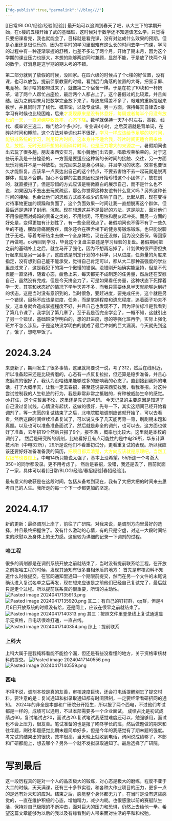 ```yaml
---
{"dg-publish":true,"permalink":"//blog///"}
---
```



[[日常/BLOG/经验/经验\|经验]]
最开始可以追溯到春天了吧，从大三下的学期开始，在c楼的五楼开始了武的基础班，这时候对于数学还不知道该怎么学，只觉得只要把课看完，我也就能会了，目标就是看完课，没有对达成什么效果的预期。但是心里还是很快乐的，因为在平时的学习里很难有这么长的时间去学一门课，学习的过程中有一种逐渐掌握的舒畅，也差不多过了两个月，开始了期末月，因为这个学期的课业压力也挺大，本想的能够两边同时兼顾，显然不能，于是放了快两个月的数学。好消息是这学期的期末考的不错。

第二部分就到了放假的时候，没回家。在四六级的时候占了个c楼的好位置，没有课，也可以放包，提前侦察教室的时候，看到后门角落的位置的大哥，把显示屏、电竞椅、架子啥的都带过来了，就像第二个宿舍一样。于是在花了10块和一杯奶茶，请了两个人帮忙占座位，最后两个人都占上了。这个暑假过的比较累，并且纠结。因为之前期末月把数学完全放下来了，导致忘得差不多了，艰难的重新捡起来数学，并且同时开了线代、概率论，以及专业课。另一方面，保持每天自律去c楼学习有时候也比较困难，后来<font color=yellow>才发现原来是没有休息好，每周或者每半个月没有放松的一天，一直紧绷导致效率，心态下降</font>。数学就保持一天7小时左右，高数、线代、概率论三选二，每门给3个多小时，专业课4小时，之后英语就是背单词，在碎片时间和睡前，这个方法对单词也并不很好，<font color=yellow>学习一样应该给予足够的块时间，能够成系统的学习，利用碎片时间，这本身并不适合我，碎片时间更适合用来休息，放松。无时无刻不想的利用碎片时间，也是压力增大的来源之一</font>，暑假期间也出去玩了很多趟，朋友来西安实习，和小魏他们出去耍，唱歌埃莱柏莱的。对于这些玩乐我是十分惶恐的，一方面是要适应这种新的长时间的接触、交往，另一方面玩乐对我并不是一种放松，玩完回来总是身心俱疲，并且学习的状态、效率也要很久才能恢复。应该早一点表达出自己的这个特点，不要去害怕不去一起玩就是脱离群体，就是不合群。担心不合群的主要原因也是开始珍惜这个小团体了，放在别的，就直接拒了。但是珍惜的方式应该是稍微直白的展示自己，而不是什么也不说，如果因为不去出去玩就疏远，那么你觉得这种友谊有什么意义吗？另外这种长时间的接触，也会让他们的思维方式或多或少的影响了自己，比起从前，现在变得对待事物更加的烦躁和负面了，这个负面效果一时间让我一直想脱离这个群体，但最后还是选择了封闭，沉默。现在想想这并不是最好的方法，这是朋友，面对他们不用像是面对妈妈的责备之类的，不用封闭，不用怕和朋友起冲突。而另一方面的好处是，变得更加有计划性了，有一些全局观点了。暑假期间也不得不有了一些久坐的不适，腰酸背痛屁股疼，偶尔还会在宿舍楼下的健身房锻炼锻炼，也只能说聊胜于无吧。等着考研结束去做一个全身体检，现在还没做，因为没交医保，等回家了再做吧。ok再回到学习，毕竟这个复盘主要还是学习经验的复盘。暑假期间把之前的基础补上之后，就立马开了强化，因为不想再忘掉了。计划做的很严密但执行起来就是另一回事了，这应该是制定计划的不科学，只从进度，任务量的角度来指定，没有想到自己能不能承受，觉得自己肯定可以，都从大二那种高强度的学业里走过来了，这是我犯下的第一个傲慢的错误。没错刚开始确实能坚持，但是不代表能一直坚持，随着心态，疲惫上来，每天都完不成制定的任务量，然后还在安慰自己，虽然没有完成，但是今天拼全力了，可是如果看任务量，这种状态下死撑着学一天，其实和状态好的情况下学半天差不多，而我只需要休息半天就能够达到好的状态，这是当时没有意识到的，当时很急，要赶进度，要完成任务，这个就是另一个错误，目标不应该是进度，任务，而是掌握程度和遗忘程度，追着面子功夫不放，这本身就会造成掌握程度不好，并且自己也发现不了，因为评价标准是我看到了第几节课了，我学到了第几章了，至于我是否完全学会了，一概不知，这就引出了另一个错误，基础班没学明白的，想的赶进度，想的等强化班再学，实际上强化班并不怎么涉及，于是这块没学明白的就成了最后冲刺的巨大漏洞。今天就先到这了，饿了，想吃早饭了。

# 2024.3.24
来更新了，期间发生了很多事情，这里就简要说一说，考了312，然后在线附近，所以准备起来还是比较折磨的，心态有一点反复拉扯，但还算是稳步准备，并且心态磨练的很好了，我认为没啥结果能够过多的影响我的心态了。直到接到我妈的电话，打了大概半天，让我一定去春招，甚至还说要来西安找我，看我春招。对这种尝试控制我的人生轨迹的行为，我是非常非常之抵触的，有种被威胁生命的感觉。ok打住，这个先暂且不论，这里还是先记录考研。
今天记录的主要原因是知道了自己没过复试线，心情没有起伏，这做的很好，先夸一下，其实这期间已经开始看调剂了，等一志愿的复试结束了之后，北电院联培调剂应该就开始了，可以去看看，然后这段时间继续准备复试了，可以说又多了几天能再背一背，刷刷期末题和真题。以及也可以准备准备面试了。然后就是非全的调剂，也可以去，这方面也做好了准备，去年招19个然后只报了9个，报不满 ，概率也比较大。这里就是本校的调剂了。
然后是研究所的调剂，比较看好且有点可能性的是中电29所，华东计算技术所（中电32所），29所是说他们不看重初试分，更看重复试的表现。所以我应该还要好好准备准备我的简历，<font color=yellow>把项目都弄清楚，大方向应该就是原理吧。当然工程细节也要顾上</font>，中电14所只能说太强了，基本上没希望。55所连一个考浙大350+的同学都没录。更不用考虑了。
然后是春招，没错，我还是去了，目前就面了一家，具体可以看[[日常/BLOG/经验/春招经验\|春招经验]]。

最有意义的收获是在这段时间，包括从备考到现在，我有了大把大把的时间来去思考自己的人生。我所走的每一个下一步都更加的坚定。

# 2024.4.17
新的更新：最终调剂上岸了，前往了广研院。对我来说，是调剂方向里最好的选择，并且最终把握住了。没有什么激动的心情，有的只是空虚，对这一大段时间结束的欣慰以及身体上的无力感。这里较为详细的记录一下调剂的过程。
### 哈工程

很多的调剂都是在调剂系统开放之前就结束了，当时没有提前联系哈工程，在开放之前报哈工程的时候，发现其通知有很多自相矛盾的地方：
首先是审核资料不知道什么时候提交。在官网通知里通知一个期限前提交，然而在另一个文件的末尾说确认进入复试名单之后再发，现在想来应该是之前他们已经自己复试完了，最后就只是走个过程。所以提前联系真的很重要，所谓的主动性。
![Pasted image 20240417135913.png](/img/user/%E6%97%A5%E5%B8%B8/BLOG/%E7%BB%8F%E9%AA%8C/Pasted%20image%2020240417135913.png)
![Pasted image 20240417135920.png](/img/user/%E6%97%A5%E5%B8%B8/BLOG/%E7%BB%8F%E9%AA%8C/Pasted%20image%2020240417135920.png)
其二：有自己的钉钉群，qq群，但是4月8日开放系统的时候没有给，还是同上，应该在很早之前就结束了。
![Pasted image 20240417140313.png](/img/user/%E6%97%A5%E5%B8%B8/BLOG/%E7%BB%8F%E9%AA%8C/Pasted%20image%2020240417140313.png)
其三：按照文件里登录线上复试通道显示无资格，且电话很难打通，一直占线。
![Pasted image 20240417140354.png](/img/user/%E6%97%A5%E5%B8%B8/BLOG/%E7%BB%8F%E9%AA%8C/Pasted%20image%2020240417140354.png)
综上：提前联系
### 上科大
上科大属于是我纯粹看能不能捡个漏，但还是有些没看懂的地方，关于资格审核材料的提交。
![Pasted image 20240417140556.png](/img/user/%E6%97%A5%E5%B8%B8/BLOG/%E7%BB%8F%E9%AA%8C/Pasted%20image%2020240417140556.png)
![Pasted image 20240417140559.png](/img/user/%E6%97%A5%E5%B8%B8/BLOG/%E7%BB%8F%E9%AA%8C/Pasted%20image%2020240417140559.png)

### 西电
不得不说，调剂本校是真的友善，审核速度巨快，还会打电话提醒别忘了提交材料。要注意的是：复试通知和拟录取通知都有时间限制，一定要经常看研招网的通知。
2024年的非全是本部和广研院分开招生，所以报了两个西电，不过他们考试都是一样的，成绩可以通用，不过本部需要多一个企业面试。
成绩占比是初试成绩占60，复试笔试占20，面试占20.复试笔试我感觉难度还可以，勉强够用，面试也不会上压力，很友善。笔试准备的也是报了咚咚学长的班，然后做题做的期末和往年题，刷往年题感觉比期末题简单好多，但是今年的我感觉有了期末题的强度。
考完试的结果出的很快，效率很高，当天晚上就收到电话，询问说成绩够了，本部和广研都能上，想去哪个？另外一个就不发拟录取通知了。最后选择了广研院。

# 写到最后
这一段历程真的是对一个人的品质极大的锻炼，对心态是极大的磨练，程度不亚于大二的时候，天天满课，还有三十多节实验，和各种大作业项目的压力，更多一点的是还有对未知的应对。结束之后，感觉整个身体都无力了，在当时是没有这些感觉的，一直在维护积极的心态，增加精力，减少内耗。也很感激以前的赛艇队生活，保持对自己极限的不断冲击，面对巨大的压力和恐惧，仍然上去给他一拳。希望这篇文章能够为以后的我以及有缘看到的人带来面对生活的平和和松弛。